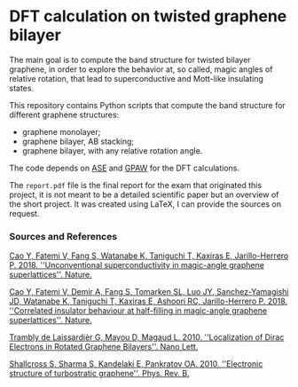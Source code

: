 # DFT calculation on twisted graphene bilayer

The main goal is to compute the band structure for twisted bilayer graphene, in order to explore the behavior at, so called, magic angles of relative rotation, that lead to superconductive and Mott-like insulating states.

This repository contains Python scripts that compute the band structure for different graphene structures:

- graphene monolayer;
- graphene bilayer, AB stacking;
- graphene bilayer, with any relative rotation angle.

The code depends on [ASE](https://wiki.fysik.dtu.dk/ase/index.html) and [GPAW](https://wiki.fysik.dtu.dk/gpaw/) for the DFT calculations.

The `report.pdf` file is the final report for the exam that originated this project, it is not meant to be a detailed scientific paper but an overview of the short project.
It was created using LaTeX, I can provide the sources on request.

### Sources and References

[Cao Y, Fatemi V, Fang S, Watanabe K, Taniguchi T, Kaxiras E, Jarillo-Herrero P. 2018. ''Unconventional superconductivity in magic-angle graphene superlattices''. Nature.](https://doi.org/10.1038/nature26160)

[Cao Y, Fatemi V, Demir A, Fang S, Tomarken SL, Luo JY, Sanchez-Yamagishi JD, Watanabe K, Taniguchi T, Kaxiras E, Ashoori RC, Jarillo-Herrero P. 2018. ''Correlated insulator behaviour at half-filling in magic-angle graphene superlattices''. Nature.](https://doi.org/10.1038/nature26154)

[Trambly de Laissardièr G, Mayou D, Magaud L. 2010. ''Localization of Dirac Electrons in Rotated Graphene Bilayers''. Nano Lett.](https://doi.org/10.1021/nl902948m)

[Shallcross S, Sharma S, Kandelaki E, Pankratov OA. 2010. ''Electronic structure of turbostratic graphene''. Phys. Rev. B.](https://doi.org/10.1103/PhysRevB.81.165105)
